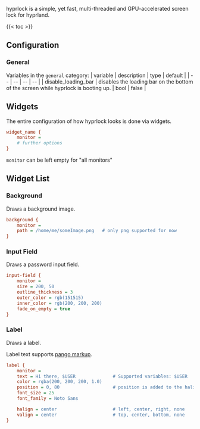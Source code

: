 hyprlock is a simple, yet fast, multi-threaded and GPU-accelerated screen
lock for hyprland.

{{< toc >}}

## Configuration

### General

Variables in the `general` category:
| variable | description | type | default |
| -- | -- | -- | -- |
| disable_loading_bar | disables the loading bar on the bottom of the screen while hyprlock is booting up. | bool | false |

## Widgets

The entire configuration of how hyprlock looks is done via widgets.

```ini
widget_name {
    monitor =
    # further options
}
```

`monitor` can be left empty for "all monitors"

## Widget List

### Background

Draws a background image.

```ini
background {
    monitor =
    path = /home/me/someImage.png   # only png supported for now
}
```

### Input Field

Draws a password input field.

```ini
input-field {
    monitor =
    size = 200, 50
    outline_thickness = 3
    outer_color = rgb(151515)
    inner_color = rgb(200, 200, 200)
    fade_on_empty = true
}
```

### Label

Draws a label.

Label text supports [pango markup](https://docs.gtk.org/Pango/pango_markup.html).

```ini
label {
    monitor =
    text = Hi there, $USER              # Supported variables: $USER
    color = rgba(200, 200, 200, 1.0)
    position = 0, 80                    # position is added to the halign and valign props. For absolute, use "none" in either.
    font_size = 25
    font_family = Noto Sans

    halign = center                     # left, center, right, none
    valign = center                     # top, center, bottom, none
}
```